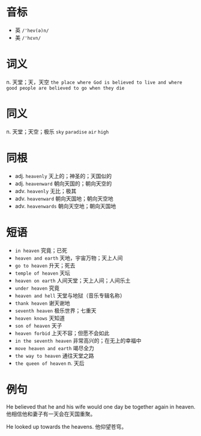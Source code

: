 # 音标

- 英 `/'hev(ə)n/`
- 美 `/'hɛvn/`

# 词义

n. 天堂；天，天空
`the place where God is believed to live and where good people are believed to go when they die`

# 同义

n. 天堂；天空；极乐
`sky` `paradise` `air` `high`

# 同根

- adj. `heavenly` 天上的；神圣的；天国似的
- adj. `heavenward` 朝向天国的；朝向天空的
- adv. `heavenly` 无比；极其
- adv. `heavenward` 朝向天国地；朝向天空地
- adv. `heavenwards` 朝向天空地；朝向天国地

# 短语

- `in heaven` 究竟；已死
- `heaven and earth` 天地，宇宙万物；天上人间
- `go to heaven` 升天；死去
- `temple of heaven` 天坛
- `heaven on earth` 人间天堂；天上人间；人间乐土
- `under heaven` 究竟
- `heaven and hell` 天堂与地狱（音乐专辑名称）
- `thank heaven` 谢天谢地
- `seventh heaven` 极乐世界；七重天
- `heaven knows` 天知道
- `son of heaven` 天子
- `heaven forbid` 上天不容；但愿不会如此
- `in the seventh heaven` 非常高兴的；在无上的幸福中
- `move heaven and earth` 竭尽全力
- `the way to heaven` 通往天堂之路
- `the queen of heaven` n. 天后

# 例句

He believed that he and his wife would one day be together again in heaven.
他相信他和妻子有一天会在天国重聚。

He looked up towards the heavens.
他仰望苍穹。


